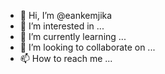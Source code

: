 - 👋 Hi, I’m @eankemjika
- 👀 I’m interested in ...
- 🌱 I’m currently learning ...
- 💞️ I’m looking to collaborate on ...
- 📫 How to reach me ...

<!---
eankemjika/eankemjika is a ✨ special ✨ repository because its `README.md` (this file) appears on your GitHub profile.
You can click the Preview link to take a look at your changes.
--->
